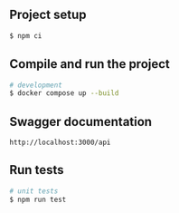 ## Project setup

```bash
$ npm ci
```

## Compile and run the project

```bash
# development
$ docker compose up --build
```

## Swagger documentation

```
http://localhost:3000/api
```

## Run tests

```bash
# unit tests
$ npm run test
```
